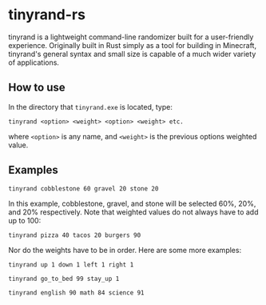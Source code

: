 # tinyrand-rs
tinyrand is a lightweight command-line randomizer built for a user-friendly experience. Originally built in Rust simply as a tool for building in Minecraft, tinyrand's general syntax and small size is capable of a much wider variety of applications.

## How to use
In the directory that `tinyrand.exe` is located, type:

    tinyrand <option> <weight> <option> <weight> etc.
where `<option>` is any name, and `<weight>` is the previous options weighted value.

## Examples

    tinyrand cobblestone 60 gravel 20 stone 20
In this example, cobblestone, gravel, and stone will be selected 60%, 20%, and 20% respectively.
Note that weighted values do not always have to add up to 100:

    tinyrand pizza 40 tacos 20 burgers 90
Nor do the weights have to be in order.
Here are some more examples:

    tinyrand up 1 down 1 left 1 right 1
 
    tinyrand go_to_bed 99 stay_up 1

    tinyrand english 90 math 84 science 91

